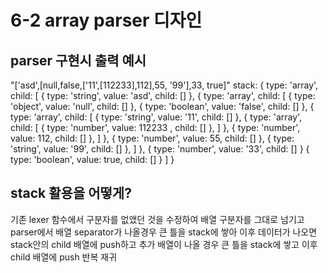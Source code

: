 # 6-2 array parser 디자인

## parser 구현시 출력 예시

"['asd',[null,false,['11',[112233],112],55, '99'],33, true]"
stack:
{ type: 'array',
  child: 
   [ { type: 'string', value: 'asd', child: [] },
     { type: 'array', 
        child: 
        [
            { type: 'object', value: 'null', child: [] },
            { type: 'boolean', value: 'false', child: [] },
            { type: 'array', child: 
                [
                    { type: 'string', value: '11', child: [] },
                    { type: 'array', child: 
                        [
                            { type: 'number', value: 112233 , child: [] },
                        ] },
                    { type: 'number', value: 112, child: [] },
                ] },
            { type: 'number', value: 55, child: [] },
            { type: 'string', value: '99', child: [] },
        ] },
     { type: 'number', value: '33', child: [] }
     { type: 'boolean', value: true, child: [] }
    ] 
}

## stack 활용을 어떻게?

기존 lexer 함수에서 구분자를 없앴던 것을 수정하여 배열 구분자를 그대로 넘기고 parser에서 배열 separator가 나올경우 큰 틀을 stack에 쌓아 이후 데이터가 나오면 stack안의 child 배열에 push하고 추가 배열이 나올 경우 큰 틀을 stack에 쌓고 이후 child 배열에 push 반복 재귀
